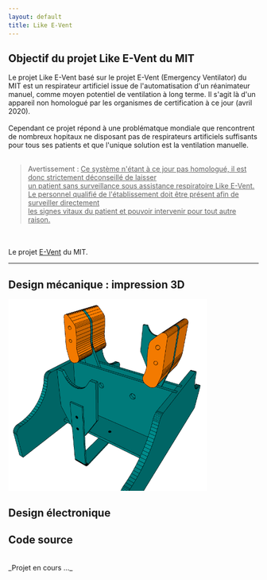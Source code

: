 ```yaml
---
layout: default
title: Like E-Vent
---
```


## Objectif du projet Like E-Vent du MIT

Le projet Like E-Vent basé sur le projet E-Vent (Emergency Ventilator) du MIT est un respirateur artificiel issue de l'automatisation d'un réanimateur manuel, comme moyen potentiel de ventilation à long terme.
Il s'agit là d'un appareil non homologué par les organismes de certification à ce jour (avril 2020).<br><br>
Cependant ce projet répond à une problématque mondiale que rencontrent de nombreux hopitaux ne disposant pas de respirateurs artificiels suffisants pour tous ses patients et que l'unique solution est la ventilation manuelle.<br><br>
> Avertissement : <u>Ce système n'étant à ce jour pas homologué, il est donc strictement déconseillé de laisser <br> 
> un patient sans surveillance sous assistance respiratoire Like E-Vent. <br> 
> Le personnel qualifié de l'établissement doit être présent afin de surveiller directement <br>
> les signes vitaux du patient et pouvoir intervenir pour tout autre raison.</u>

<br><br>
Le projet [E-Vent](https://e-vent.mit.edu/) du MIT.

----

## Design mécanique : impression 3D

<div style="text-align:left"><img src="src/img/Like-E-Vent.png" width="400"></div>

## Design électronique

## Code source


<br>
_Projet en cours ..._
